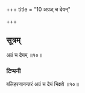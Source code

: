 +++
title = "10 अग्रञ् च देयम्"

+++
## सूत्रम्
अग्रं च देयम् ॥१०॥  
### टिप्पनी
बलिहरणानन्तरं अग्रं च देयं भिक्षवे ॥१०॥  
